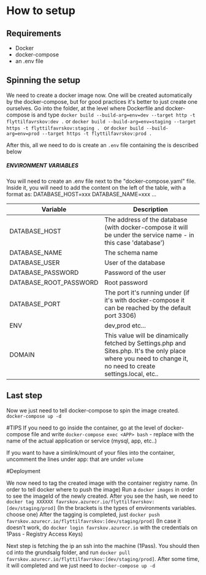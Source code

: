 # How to setup
## Requirements
* Docker
* docker-compose
* an .env file

## Spinning the setup

We need to create a docker image now. One will be created automatically by the docker-compose, but for good practices it's better to just create one ourselves. Go into the folder, at the level where Dockerfile and docker-compose is and type
```docker build --build-arg=env=dev --target http -t flyttilfavrskov:dev .``` or
```docker build --build-arg=env=staging --target https -t flyttilfavrskov:staging . ``` or
```docker build --build-arg=env=prod --target https -t flyttilfavrskov:prod .```

After this, all we need to do is create an ```.env``` file containing the is described below

##### ENVIRONMENT VARIABLES

You will need to create an .env file next to the "docker-compose.yaml" file.
Inside it, you will need to add the content on the left of the table, with a format as:
DATABASE_HOST=xxx
DATABASE_NAME=xxx
...


| Variable | Description |
| ------ | ------ |
| DATABASE_HOST | The address of the database (with docker-compose it will be under the service name - in this case 'database') |
| DATABASE_NAME | The schema name |
| DATABASE_USER | User of the database |
| DATABASE_PASSWORD | Password of the user |
| DATABASE_ROOT_PASSWORD | Root password |
| DATABASE_PORT | The port it's running under (if it's with docker-compose it can be reached by the default port 3306) |
| ENV | dev,prod etc... |
| DOMAIN | This value will be dinamically fetched by Settings.php and Sites.php. It's the only place where you need to change it, no need to create settings.local, etc.. |

## Last step
Now we just need to tell docker-compose to spin the image created.
```docker-compose up -d```

#TIPS
If you need to go inside the container, go at the level of docker-compose file and write
```docker-compose exec <APP> bash``` - replace <APP> with the name of the actual application or service (mysql, app, etc..)

If you want to have a simlink/mount of your files into the container, uncomment the lines under app: that are under `volume`

#Deployment

We now need to tag the created image with the container registry name. (In order to tell docker where to push the image)
Run a ```docker images``` in order to see the imageId of the newly created.
After you see the hash, we need to ```docker tag XXXXXX favrskov.azurecr.io/flyttilfavrskov:[dev/staging/prod]``` (In the brackets is the types of environments variables. choose one)
After the tagging is completed, just ```docker push favrskov.azurecr.io/flyttilfavrskov:[dev/staging/prod]``` (In case it doesn't work, do ```docker login favrskov.azurecr.io``` with the credentials on 1Pass - Registry Access Keys)

Next step is fetching the ip an ssh into the machine (1Pass). You should then cd into the grundsalg folder, and run ```docker pull favrskov.azurecr.io/flyttilfavrskov:[dev/staging/prod]```. After some time, it will completed and we just need to ```docker-compose up -d```
